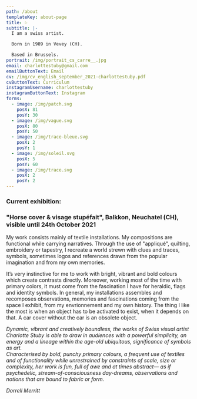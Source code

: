 ```yaml
---
path: /about
templateKey: about-page
title: ⚐
subtitle: |-
  I am a swiss artist.

  Born in 1989 in Vevey (CH). 

  Based in Brussels.
portrait: /img/portrait_cs_carre__.jpg
email: charlottestuby@gmail.com
emailButtonText: Email
cv: /img/cv_english_september_2021-charlottestuby.pdf
cvButtonText: Curriculum
instagramUsername: charlottestuby
instagramButtonText: Instagram
forms:
  - image: /img/patch.svg
    posX: 81
    posY: 30
  - image: /img/vague.svg
    posX: 80
    posY: 50
  - image: /img/trace-bleue.svg
    posX: 2
    posY: 1
  - image: /img/soleil.svg
    posX: 5
    posY: 60
  - image: /img/trace.svg
    posX: 2
    posY: 2
---
```

### **Current exhibition:**

### **"Horse cover & visage stupéfait", Balkkon, Neuchatel (CH),  visible until 24th October 2021**



My work consists mainly of textile installations. My compositions are functional while carrying narratives. Through the use of "appliqué", quilting, embroidery or tapestry, I recreate a world strewn with clues and traces, symbols, sometimes logos and references drawn from the popular imagination and from my own memories. 

It’s very instinctive for me to work with bright, vibrant and bold colours which create contrasts directly. Moreover, working most of the time with primary colors, it must come from the fascination I have for heraldic, flags and identity symbols. In general, my installations assembles and recomposes observations, memories and fascinations coming from the space I exhibit, from my envrionnement and my own history. The thing I like the most is when an object has to be activated to exist, when it depends on that. A car cover without the car is an obsolete object.

*Dynamic, vibrant and creatively boundless, the works of Swiss visual artist Charlotte Stuby is able to draw in audiences with a powerful simplicity, an energy and a lineage within the age-old ubiquitous, significance of symbols as art.*\
*Characterised by bold, punchy primary colours, a frequent use of textiles and of functionality while unrestrained by constraints of scale, size or complexity, her work is fun, full of awe and at times abstract— as if psychedelic, stream-of-consciousness day-dreams, observations and notions that are bound to fabric or form.*  

*Dorrell Merritt*